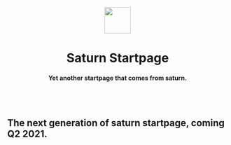<div align="center">
  <img src="https://imgur.com/G6ItCEk.png" width="60px" height="60px">
<h1>Saturn Startpage</h1>
<h4>Yet another startpage that comes from saturn. </h4>
  <br>
</div>
<br>

## The next generation of saturn startpage, coming Q2 2021.
